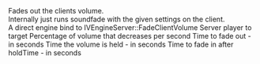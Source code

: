 <function name="FadeClientVolume" parent="HolyLib" type="libraryfunc">
	<description>
		Fades out the clients volume.<br>
		Internally just runs soundfade with the given settings on the client.<br>
		A direct engine bind to IVEngineServer::FadeClientVolume
	</description>
	<realm>Server</realm>
	<args>
		<arg name="ply" type="Player">player to target</arg>
		<arg name="fadePercent" type="number">Percentage of volume that decreases per second</arg>
		<arg name="fadeOutSeconds" type="number">Time to fade out - in seconds</arg>
		<arg name="holdTime" type="number">Time the volume is held - in seconds</arg>
		<arg name="fadeInSeconds" type="number">Time to fade in after holdTime - in seconds</arg>
	</args>
</function>